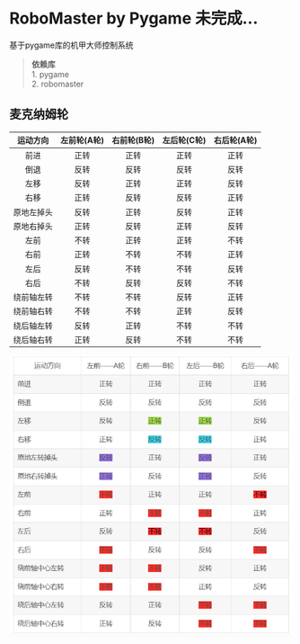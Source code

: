 # RoboMaster by Pygame 未完成...

基于pygame库的机甲大师控制系统

> **依赖库**  
	1. pygame  
	2. robomaster
## 麦克纳姆轮
| 运动方向 | 左前轮(A轮) | 右前轮(B轮) | 左后轮(C轮) | 右后轮(A轮) |
| :-------:| :----------: | :---------: | :---------: | :----------: |
|   前进   |    正转      |     正转    |    正转     |      正转    |
|   倒退   |    反转      |     反转    |    反转     |      反转    |
|   左移   |    反转      |     正转    |    正转     |      反转    |
|   右移   |    正转      |     反转    |    反转     |      正转    |
|原地左掉头|    反转      |     正转    |    反转     |      正转    |
|原地右掉头|    正转      |     反转    |    正转     |      反转    |
|   左前   |    不转      |     正转    |    正转     |      不转    |
|   右前   |    正转      |     不转    |    不转     |      正转    |
|   左后   |    反转      |     不转    |    不转     |      反转    |
|   右后   |    不转      |     反转    |    反转     |      不转    |
|绕前轴左转|    不转      |     不转    |    反转     |      正转    |
|绕前轴右转|    不转      |     不转    |    正转     |      反转    |
|绕后轴左转|    反转      |     正转    |    不转     |      不转    |
|绕后轴右转|    正转      |     反转    |    不转     |      不转    |

![麦克纳姆轮](https://raw.githubusercontent.com/QYANG0707/Robomaster/master/%E9%BA%A6%E5%85%8B%E7%BA%B3%E5%A7%86%E8%BD%AE.PNG)
